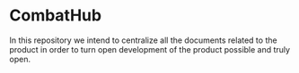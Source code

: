# CombatHub
In this repository we intend to centralize all 
the documents related to the product in order to 
turn open development of the product possible and
truly open.